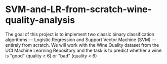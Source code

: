 # SVM-and-LR-from-scratch-wine-quality-analysis
The goal of this project is to implement two classic binary classification algorithms — Logistic Regression and Support Vector Machine (SVM) — entirely from scratch. We will work with the Wine Quality dataset from the UCI Machine Learning Repository and the task is to predict whether a wine is "good" (quality ≥ 6) or "bad" (quality &lt; 6)
